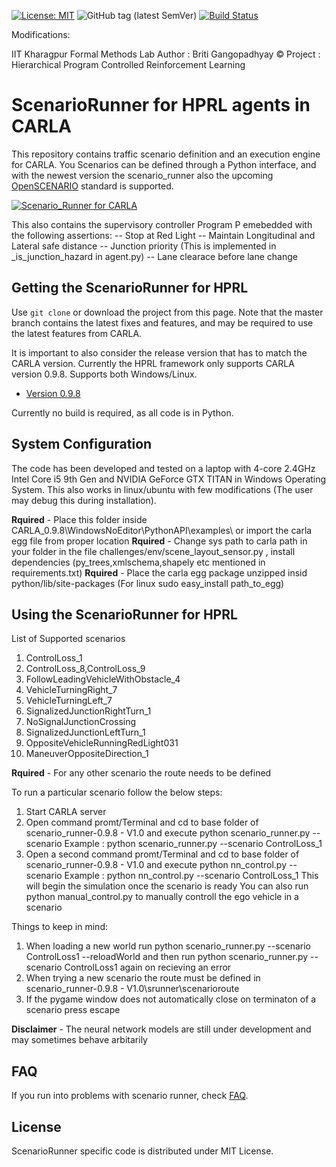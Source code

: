 [![License: MIT](https://img.shields.io/badge/License-MIT-yellow.svg)](https://opensource.org/licenses/MIT)
![GitHub tag (latest SemVer)](https://img.shields.io/github/tag/carla-simulator/scenario_runner.svg)
[![Build Status](https://travis-ci.com/carla-simulator/scenario_runner.svg?branch=master)](https://travis-ci.com/carla/scenario_runner)

Modifications:

IIT Kharagpur
Formal Methods Lab
Author : Briti Gangopadhyay ©
Project : Hierarchical Program Controlled Reinforcement Learning

ScenarioRunner for HPRL agents in CARLA
=======================================
This repository contains traffic scenario definition and an execution engine
for CARLA. You 
Scenarios can be defined through a Python interface, and with the newest version
the scenario_runner also the upcoming [OpenSCENARIO](http://www.openscenario.org/) standard is supported.

[![Scenario_Runner for CARLA](Docs/img/scenario_runner_video.png)](https://youtu.be/ChmF8IFagpo?t=68)

This also contains the supervisory controller Program P emebedded with the following assertions:
 -- Stop at Red Light
 -- Maintain Longitudinal and Lateral safe distance
 -- Junction priority (This is implemented in _is_junction_hazard in agent.py)
 -- Lane clearace before lane change


Getting the ScenarioRunner for HPRL
-----------------------------------

Use `git clone` or download the project from this page. Note that the master
branch contains the latest fixes and features, and may be required to use the latest features from CARLA.

It is important to also consider the release version that has to match the CARLA version. Currently the HPRL framework only supports CARLA version 0.9.8.
Supports both Windows/Linux.

* [Version 0.9.8](https://github.com/carla-simulator/scenario_runner/releases/tag/v0.9.8) 


Currently no build is required, as all code is in Python.

System Configuration
--------------------

The code has been developed and tested on a laptop with 4-core 2.4GHz Intel Core i5 9th Gen and NVIDIA GeForce GTX TITAN
in Windows Operating System. This also works in linux/ubuntu with few modifications (The user may debug this during installation).

**Rquired** - Place this folder inside CARLA_0.9.8\WindowsNoEditor\PythonAPI\examples\ or import the carla egg file from proper location
**Rquired** - Change sys path to carla path in your folder in the file challenges/env/scene_layout_sensor.py , install dependencies (py_trees,xmlschema,shapely etc mentioned in requirements.txt)
**Rquired** - Place the carla egg package unzipped insid python/lib/site-packages (For linux sudo easy_install path_to_egg)

Using the ScenarioRunner for HPRL
---------------------------------

List of Supported scenarios
1) ControlLoss_1
2) ControlLoss_8,ControlLoss_9
3) FollowLeadingVehicleWithObstacle_4
4) VehicleTurningRight_7
5) VehicleTurningLeft_7
6) SignalizedJunctionRightTurn_1
7) NoSignalJunctionCrossing
8) SignalizedJunctionLeftTurn_1
9) OppositeVehicleRunningRedLight031
10) ManeuverOppositeDirection_1

**Rquired** - For any other scenario the route needs to be defined

To run a particular scenario follow the below steps:
1) Start CARLA server
2) Open command promt/Terminal and cd to base folder of scenario_runner-0.9.8 - V1.0 and execute python scenario_runner.py --scenario <Scenario Name>
Example : python scenario_runner.py --scenario ControlLoss_1
3) Open a second command promt/Terminal and cd to base folder of scenario_runner-0.9.8 - V1.0 and execute python nn_control.py --scenario <Scenario Name>
Example : python nn_control.py --scenario ControlLoss_1
This will begin the simulation once the scenario is ready
You can also run python manual_control.py to manually controll the ego vehicle in a scenario

Things to keep in mind:
1) When loading a new world run python scenario_runner.py --scenario ControlLoss1 --reloadWorld and then run python scenario_runner.py --scenario ControlLoss1 again on recieving an error
2) When trying a new scenario the route must be defined in scenario_runner-0.9.8 - V1.0\srunner\scenarioroute
3) If the pygame window does not automatically close on terminaton of a scenario press escape

**Disclaimer** - The neural network models are still under development and may sometimes behave arbitarily

FAQ
------

If you run into problems with scenario runner, check
[FAQ](http://carla.readthedocs.io/en/latest/faq/).

License
-------

ScenarioRunner specific code is distributed under MIT License.
